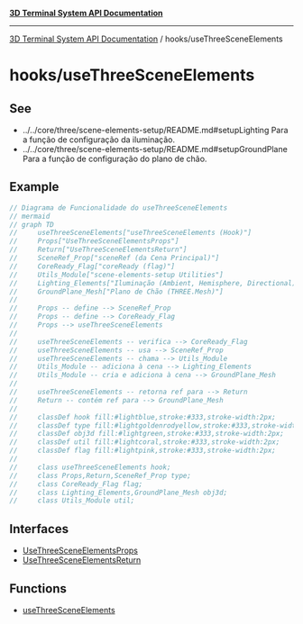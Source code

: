 [**3D Terminal System API Documentation**](../../README.md)

***

[3D Terminal System API Documentation](../../README.md) / hooks/useThreeSceneElements

# hooks/useThreeSceneElements

## See

 - ../../core/three/scene-elements-setup/README.md#setupLighting Para a função de configuração da iluminação.
 - ../../core/three/scene-elements-setup/README.md#setupGroundPlane Para a função de configuração do plano de chão.

## Example

```ts
// Diagrama de Funcionalidade do useThreeSceneElements
// mermaid
// graph TD
//     useThreeSceneElements["useThreeSceneElements (Hook)"]
//     Props["UseThreeSceneElementsProps"]
//     Return["UseThreeSceneElementsReturn"]
//     SceneRef_Prop["sceneRef (da Cena Principal)"]
//     CoreReady_Flag["coreReady (flag)"]
//     Utils_Module["scene-elements-setup Utilities"]
//     Lighting_Elements["Iluminação (Ambient, Hemisphere, Directional)"]
//     GroundPlane_Mesh["Plano de Chão (THREE.Mesh)"]
//
//     Props -- define --> SceneRef_Prop
//     Props -- define --> CoreReady_Flag
//     Props --> useThreeSceneElements
//
//     useThreeSceneElements -- verifica --> CoreReady_Flag
//     useThreeSceneElements -- usa --> SceneRef_Prop
//     useThreeSceneElements -- chama --> Utils_Module
//     Utils_Module -- adiciona à cena --> Lighting_Elements
//     Utils_Module -- cria e adiciona à cena --> GroundPlane_Mesh
//
//     useThreeSceneElements -- retorna ref para --> Return
//     Return -- contém ref para --> GroundPlane_Mesh
//
//     classDef hook fill:#lightblue,stroke:#333,stroke-width:2px;
//     classDef type fill:#lightgoldenrodyellow,stroke:#333,stroke-width:2px;
//     classDef obj3d fill:#lightgreen,stroke:#333,stroke-width:2px;
//     classDef util fill:#lightcoral,stroke:#333,stroke-width:2px;
//     classDef flag fill:#lightpink,stroke:#333,stroke-width:2px;
//
//     class useThreeSceneElements hook;
//     class Props,Return,SceneRef_Prop type;
//     class CoreReady_Flag flag;
//     class Lighting_Elements,GroundPlane_Mesh obj3d;
//     class Utils_Module util;
```

## Interfaces

- [UseThreeSceneElementsProps](interfaces/UseThreeSceneElementsProps.md)
- [UseThreeSceneElementsReturn](interfaces/UseThreeSceneElementsReturn.md)

## Functions

- [useThreeSceneElements](functions/useThreeSceneElements.md)
